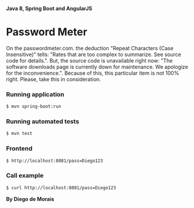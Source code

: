﻿**Java 8, Spring Boot and AngularJS**
# Password Meter #

On the passwordmeter.com. the deduction "Repeat Characters (Case Insensitive)" tells: "Rates that are too complex to summarize. See source code for details.".
But, the source code is unavailable right now: "The software downloads page is currently down for maintenance. We apologize for the inconvenience.".
Because of this, this particular item is not 100% right. Please, take this in consideration.

### Running application
```sh
$ mvn spring-boot:run
```

### Running automated tests
```sh
$ mvn test
```

### Frontend

```sh
$ http://localhost:8081/pass=Diego123
`````

### Call example

```sh
$ curl http://localhost:8081/pass=Diego123
`````


**By Diego de Morais**
